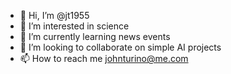 - 👋 Hi, I’m @jt1955
- 👀 I’m interested in science
- 🌱 I’m currently learning news events
- 💞️ I’m looking to collaborate on simple AI projects
- 📫 How to reach me johnturino@me.com

<!---
jt1955/jt1955 is a ✨ special ✨ repository because its `README.md` (this file) appears on your GitHub profile.
You can click the Preview link to take a look at your changes.
--->
